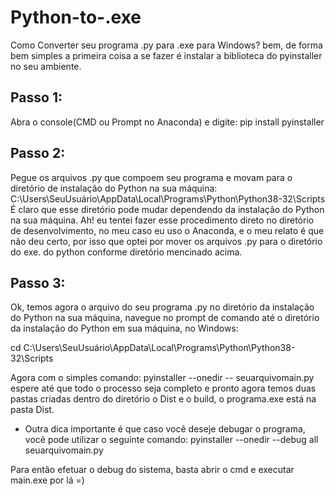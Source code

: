 # Python-to-.exe
Como Converter seu programa .py para .exe para Windows? bem, de forma bem simples a primeira coisa a se fazer é instalar a biblioteca do pyinstaller no seu ambiente.


## Passo 1:
Abra o console(CMD ou Prompt no Anaconda) e digite: pip install pyinstaller

## Passo 2:
Pegue os arquivos .py que compoem seu programa e movam para o diretório de instalação do Python na sua máquina: C:\Users\SeuUsuário\AppData\Local\Programs\Python\Python38-32\Scripts
É claro que esse diretório pode mudar dependendo da instalação do Python na sua máquina. Ah! eu tentei fazer esse procedimento direto no diretório de desenvolvimento, no meu caso eu uso o Anaconda, e o meu relato é que não deu certo, por isso que optei por mover os arquivos .py para o diretório do exe. do python conforme diretório mencinado acima.

## Passo 3:
Ok, temos agora o arquivo do seu programa .py no diretório da instalação do Python na sua máquina, navegue no prompt de comando até o diretório da instalação do Python em sua máquina, no Windows:

cd C:\Users\SeuUsuário\AppData\Local\Programs\Python\Python38-32\Scripts

Agora com o simples comando: pyinstaller --onedir -- seuarquivomain.py
espere até que todo o processo seja completo e pronto agora temos duas pastas criadas dentro do diretório o Dist e o build, o programa.exe está na pasta Dist. 

 - Outra dica importante é que caso você deseje debugar o programa, você pode utilizar o seguinte comando:
      pyinstaller --onedir --debug all seuarquivomain.py

Para então efetuar o debug do sistema, basta abrir o cmd e executar main.exe por lá =)


